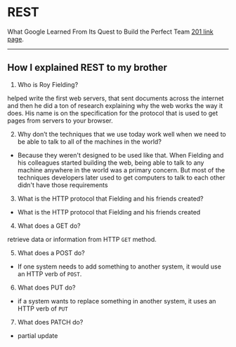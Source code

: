 # REST

What Google Learned From Its Quest to Build the Perfect Team [201 link page]((https://qamaralkhatib.github.io/reading-notes/code201/class-14b)).

---

## How I explained REST to my brother

1. Who is Roy Fielding?

helped write the first web servers, that sent documents across the internet and then he did a ton of research explaining why the web works the way it does. His name is on the specification for the protocol that is used to get pages from servers to your browser.

2. Why don’t the techniques that we use today work well when we need to be able to talk to all of the machines in the world?

- Because they weren't designed to be used like that. When Fielding and his colleagues started building the web, being able to talk to any machine anywhere in the world was a primary concern. But most of the techniques developers later used to get computers to talk to each other didn't have those requirements

3. What is the HTTP protocol that Fielding and his friends created?

- What is the HTTP protocol that Fielding and his friends created

4. What does a GET do?

retrieve data or information from HTTP ```GET``` method.

5. What does a POST do?

- If one system needs to add something to another system, it would use an HTTP verb of ```POST```.

6. What does PUT do?

- if a system wants to replace something in another system, it uses an HTTP verb of ```PUT```

7. What does PATCH do?

- partial update
